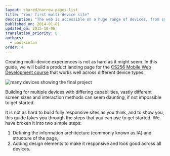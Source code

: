 ```yaml
---
layout: shared/narrow-pages-list
title: "Your first multi-device site"
description: "The web is accessible on a huge range of devices, from small-screen phones to big-screen televisions. Each device presents its own benefits and constraints. As a web developer, you are expected to support a full ranges of devices."
published_on: 2014-01-01
updated_on: 2015-10-06
translation_priority: 0
authors:
  - paulkinlan
order: 4
---
```


<p class="intro">
Creating multi-device experiences is not as hard as it might seem. 
In this guide, we will build a product landing page for the 
<a href='https://www.udacity.com/course/cs256'>CS256 Mobile Web
  Development course</a> that works well across different device types.
</p>

<img src="images/finaloutput-2x.jpg" alt="many devices showing the final project">

Building for multiple devices with differing capabilities, vastly different
screen sizes and interaction methods can seem daunting, if not impossible
to get started.

It is not as hard to build fully responsive sites as you think, and to show
you, this guide takes you through the steps that you can use to get started.  We have broken it into two
simple steps:

1.  Defining the information architecture (commonly known as IA) and structure of the page,
2.  Adding design elements to make it responsive and look good across all devices.
